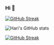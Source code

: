 ### Hi 👋


[![GitHub Streak](https://github-readme-streak-stats.herokuapp.com?user=ajkoushik&theme=highcontrast&border_radius=40)](https://git.io/streak-stats)

![Hari's GitHub stats](https://github-readme-stats.vercel.app/api?username=ajkoushik&show_icons=true&theme=highcontrast&include_all_commits=true&count_private=true)

[![GitHub Streak](https://github-readme-streak-stats.herokuapp.com?user=ajkoushik)](https://git.io/streak-stats)
